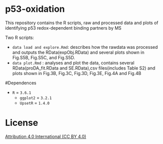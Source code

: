 # p53-oxidation

This repository contains the R scripts, raw and processed data and plots of identifying p53 redox-dependent binding partners by MS

Two R scripts:

- `data load and explore.Rmd`: describes how the rawdata was processed and outputs the RData(expObj.RData) and several plots shown in Fig.S5B, Fig.S5C, and Fig.S5D.
- `data plot.Rmd` : analyses and plot the data, contains several RData(proDA_fit.RData and SE.RData),csv files(includes Table S2) and plots shown in Fig.3B, Fig.3C, Fig.3D, Fig.3E, Fig.4A and Fig.4B

#Dependences 

- `R` = `3.6.1`
    -  `ggplot2` = `3.2.1`
    -  `UpsetR` = `1.4.0`


# License

[Attribution 4.0 International (CC BY 4.0)](https://creativecommons.org/licenses/by/4.0/)
